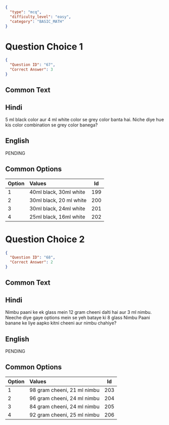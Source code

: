 ```json
{
  "type": "mcq",
  "difficulty_level": "easy",
  "category": "BASIC_MATH"
}
```

# Question Choice 1
```json
{
  "Question ID": "67",
  "Correct Answer": 3
}
```
## Common Text


## Hindi
5 ml black color aur 4 ml white color se grey color banta hai. Niche diye hue kis color combination se grey color banega?

## English
PENDING

## Common Options
| Option | Values                  |Id     |
|:-------|:------------------------|:-----:|
| 1      | 40ml black, 30ml white  |199    |
| 2      | 30ml black, 20 ml white |200    |
| 3      | 30ml black, 24ml white  |201    |
| 4      | 25ml black, 16ml white  |202    |

# Question Choice 2
```json
{
  "Question ID": "68",
  "Correct Answer": 2
}
```
## Common Text


## Hindi
Nimbu paani ke ek glass mein 12 gram cheeni dalti hai aur 3 ml nimbu. Neeche diye gaye options mein se yeh bataye ki 8 glass Nimbu Paani banane ke liye aapko kitni cheeni aur nimbu chahiye?

## English
PENDING

## Common Options
| Option | Values                      |Id     |
|:-------|:----------------------------|:-----:|
| 1      | 98 gram cheeni, 21 ml nimbu |203    |
| 2      | 96 gram cheeni, 24 ml nimbu |204    |
| 3      | 84 gram cheeni, 24 ml nimbu |205    |
| 4      | 92 gram cheeni, 25 ml nimbu |206    |
